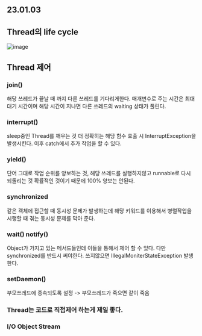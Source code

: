 ## 23.01.03

## Thread의 life cycle
![image](https://user-images.githubusercontent.com/87006912/210292592-68a7b1fe-f3bd-4ab2-aced-f1c341ebad84.png)

## Thread 제어

### join()
해당 쓰레드가 끝날 때 까지 다른 쓰레드를 기다리게한다. 매개변수로 주는 시간은 최대 대기 시간이며 해당 시간이 지나면 다른 쓰레드의 waiting 상태가 풀린다.    

### interrupt()
sleep중인 Thread를 깨우는 것 더 정확히는 해당 함수 호출 시 InterruptException을 발생시킨다. 이후 catch에서 추가 작업을 할 수 있다.    

### yield()
단어 그대로 작업 순위를 양보하는 것, 해당 쓰레드를 실행하지않고 runnable로 다시 되돌리는 것 확률적인 것이기 때문에 100% 양보는 안된다.    

### synchronized
같은 객체에 접근할 때 동시성 문제가 발생하는데 해당 키워드를 이용해서 병렬작업을 시행할 때 겪는 동시성 문제를 막아 준다.    

### wait() notify()
Object가 가지고 있는 메서드들인데 이들을 통해서 제어 할 수 있다. 다만 synchronized를 반드시 써야한다. 쓰지않으면 IllegalMoniterStateException 발생한다.    

### setDaemon()
부모쓰레드에 종속되도록 설정 -> 부모쓰레드가 죽으면 같이 죽음    

### Thread는 코드로 직접제어 하는게 제일 좋다.

### I/O Object Stream
